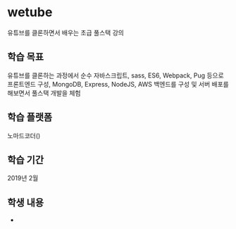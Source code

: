 # wetube

유튜브를 클론하면서 배우는 초급 풀스택 강의

## 학습 목표

유튜브를 클론하는 과정에서 순수 자바스크립트, sass, ES6, Webpack, Pug 등으로 프론트엔드 구성, MongoDB, Express, NodeJS, AWS 백엔드를 구성 및 서버 배포를 해보면서 풀스택 개발을 체험

## 학습 플랫폼

노마드코더()

## 학습 기간

2019년 2월

## 학생 내용
- 

